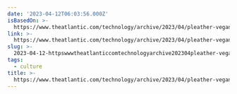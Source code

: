 ```yaml
---
date: '2023-04-12T06:03:56.000Z'
isBasedOn: >-
  https://www.theatlantic.com/technology/archive/2023/04/pleather-vegan-faux-leather-fashion-sustainability/673693/
link: >-
  https://www.theatlantic.com/technology/archive/2023/04/pleather-vegan-faux-leather-fashion-sustainability/673693/
slug: >-
  2023-04-12-httpswwwtheatlanticcomtechnologyarchive202304pleather-vegan-faux-leather-fashion-sustainability673693
tags:
  - culture
title: >-
  https://www.theatlantic.com/technology/archive/2023/04/pleather-vegan-faux-leather-fashion-sustainability/673693/
---
```


